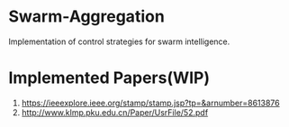 # Swarm-Aggregation
Implementation of control strategies for swarm intelligence.

# Implemented Papers(WIP)
1. https://ieeexplore.ieee.org/stamp/stamp.jsp?tp=&arnumber=8613876
2. http://www.klmp.pku.edu.cn/Paper/UsrFile/52.pdf
